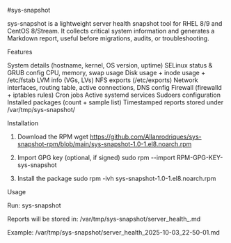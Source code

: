 #sys-snapshot

sys-snapshot is a lightweight server health snapshot tool for RHEL 8/9 and CentOS 8/Stream.
It collects critical system information and generates a Markdown report, useful before migrations, audits, or troubleshooting.

Features

System details (hostname, kernel, OS version, uptime)
SELinux status & GRUB config
CPU, memory, swap usage
Disk usage + inode usage + /etc/fstab
LVM info (VGs, LVs)
NFS exports (/etc/exports)
Network interfaces, routing table, active connections, DNS config
Firewall (firewalld + iptables rules)
Cron jobs
Active systemd services
Sudoers configuration
Installed packages (count + sample list)
Timestamped reports stored under /var/tmp/sys-snapshot/

Installation
1. Download the RPM
wget https://github.com/Allanrodriques/sys-snapshot-rpm/blob/main/sys-snapshot-1.0-1.el8.noarch.rpm

2. Import GPG key (optional, if signed)
sudo rpm --import RPM-GPG-KEY-sys-snapshot

3. Install the package
sudo rpm -ivh sys-snapshot-1.0-1.el8.noarch.rpm


Usage

Run:
sys-snapshot

Reports will be stored in:
/var/tmp/sys-snapshot/server_health_<timestamp>.md

Example:
/var/tmp/sys-snapshot/server_health_2025-10-03_22-50-01.md








